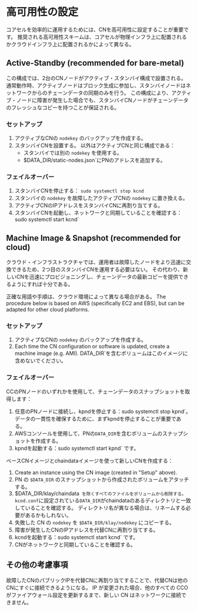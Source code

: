 # 高可用性の設定

コアセルを効率的に運用するためには、CNを高可用性に設定することが重要です。 推奨される高可用性スキームは、コアセルが物理インフラ上に配置されるかクラウドインフラ上に配置されるかによって異なる。

## Active-Standby (recommended for bare-metal) <a id="active-standby-recommended-for-bare-metal"></a>

この構成では、2台のCNノードがアクティブ・スタンバイ構成で設置される。 通常動作時、アクティブノードはブロック生成に参加し、スタンバイノードはネットワークからのチェーンデータの同期のみを行う。 この構成により、アクティブ・ノードに障害が発生した場合でも、スタンバイCNノードがチェーンデータのフレッシュなコピーを持つことが保証される。

### セットアップ<a id="setup"></a>

1. アクティブなCNの `nodekey` のバックアップを作成する。
2. スタンバイCNを設置する。 以外はアクティブCNと同じ構成である：
   - スタンバイでは別の `nodekey` を使用する。
   - $DATA_DIR/static-nodes.json\`にPNのアドレスを追加する。

### フェイルオーバー<a id="failover"></a>

1. スタンバイCNを停止する： `sudo systemctl stop kcnd`
2. スタンバイの `nodekey` を故障したアクティブCNの `nodekey` に置き換える。
3. アクティブCNのIPアドレスをスタンバイCNに再割り当てする。
4. スタンバイCNを起動し、ネットワークと同期していることを確認する：sudo systemctl start kcnd\`

## Machine Image & Snapshot (recommended for cloud) <a id="machine-image-snapshot-recommended-for-cloud"></a>

クラウド・インフラストラクチャでは、運用者は故障したノードをより迅速に交換できるため、2つ目のスタンバイCNを運用する必要はない。 その代わり、新しいCNを迅速にプロビジョニングし、チェーンデータの最新コピーを提供できるようにすれば十分である。

正確な用語や手順は、クラウド環境によって異なる場合がある。 The procedure below is based on AWS (specifically EC2 and EBS), but can be adapted for other cloud platforms.

### セットアップ<a id="setup"></a>

1. アクティブなCNの `nodekey` のバックアップを作成する。
2. Each time the CN configuration or software is updated, create a machine image (e.g. AMI). DATA_DIR\`を含むボリュームはこのイメージに含めないでください。

### フェイルオーバー<a id="failover"></a>

CCのPNノードのいずれかを使用して、チェーンデータのスナップショットを取得します：

1. 任意のPNノードに接続し、kpndを停止する：sudo systemctl stop kpnd\`。 データの一貫性を確保するために、まずkpndを停止することが重要である。
2. AWSコンソールを使用して、PNの`DATA_DIR`を含むボリュームのスナップショットを作成する。
3. kpndを起動する：sudo systemctl start kpnd\` です。

ベースCNイメージとchaindataイメージを使って新しいCNを作成する：

1. Create an instance using the CN image (created in "Setup" above).
2. PN の `$DATA_DIR` のスナップショットから作成されたボリュームをアタッチする。
3. $DATA_DIR/klay/chaindata` を除くすべてのファイルをボリュームから削除する。 kcnd.conf`に設定されている`DATA_DIR`がchaindataのあるディレクトリと一致していることを確認する。 ディレクトリ名が異なる場合は、リネームする必要があるかもしれない。
4. 失敗した CN の `nodekey` を `$DATA_DIR/klay/nodekey` にコピーする。
5. 障害が発生したCNのIPアドレスを代替CNに再割り当てする。
6. kcndを起動する：sudo systemctl start kcnd\` です。
7. CNがネットワークと同期していることを確認する。

## その他の考慮事項<a id="additional-considerations"></a>

故障したCNのパブリックIPを代替CNに再割り当てすることで、代替CNは他のCNにすぐに接続できるようになる。 IP が変更された場合、他のすべての CCO がファイアウォール設定を更新するまで、新しい CN はネットワークに接続できません。
